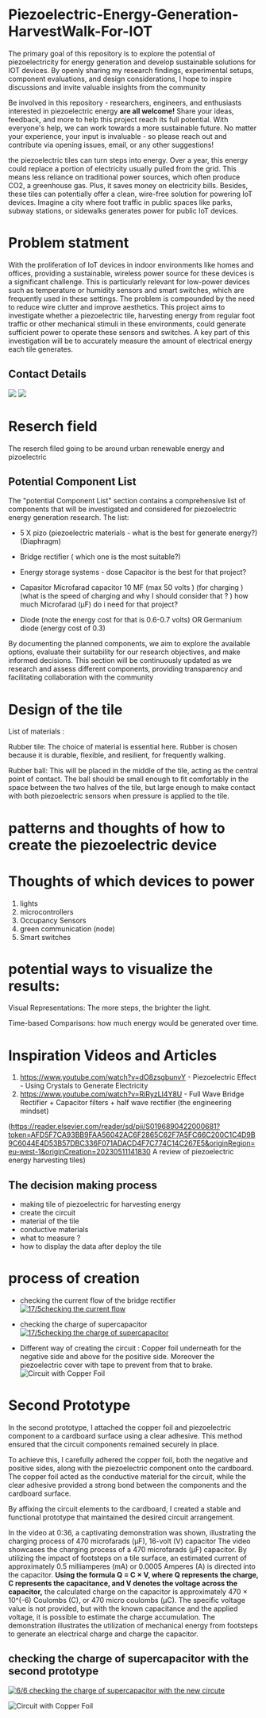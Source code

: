 # Piezoelectric-Energy-Generation-HarvestWalk-For-IOT 
The primary goal of this repository is to explore the potential of piezoelectricity for energy generation and develop sustainable solutions for IOT devices. By openly sharing my research findings, experimental setups, component evaluations, and design considerations, I hope to inspire discussions and invite valuable insights from the community


Be involved in this repository - researchers, engineers, and enthusiasts interested in piezoelectric energy **are all welcome!** Share your ideas, feedback, and more to help this project reach its full potential. With everyone's help, we can work towards a more sustainable future. No matter your experience, your input is invaluable - so please reach out and contribute via opening issues, email, or any other suggestions!

the piezoelectric tiles can turn steps into energy. Over a year, this energy could replace a portion of electricity usually pulled from the grid. This means less reliance on traditional power sources, which often produce CO2, a greenhouse gas. Plus, it saves money on electricity bills. 
Besides, these tiles can potentially offer a clean, wire-free solution for powering IoT devices. Imagine a city where foot traffic in public spaces like parks, subway stations, or sidewalks generates power for public IoT devices. 

# Problem statment 
With the proliferation of IoT devices in indoor environments like homes and offices, providing a sustainable, wireless power source for these devices is a significant challenge. This is particularly relevant for low-power devices such as temperature or humidity sensors and smart switches, which are frequently used in these settings. The problem is compounded by the need to reduce wire clutter and improve aesthetics. This project aims to investigate whether a piezoelectric tile, harvesting energy from regular foot traffic or other mechanical stimuli in these environments, could generate sufficient power to operate these sensors and switches. A key part of this investigation will be to accurately measure the amount of electrical energy each tile generates. 

## Contact Details
[<img src="https://img.icons8.com/color/48/000000/gmail.png"/>](mailto:giloo1047@gmail.com)
[<img src="https://img.icons8.com/color/48/000000/linkedin.png"/>](https://www.linkedin.com/in/gil-adda-16385510b/)

# Reserch field
The reserch filed going to be around urban renewable energy and pizoelectric 

## Potential Component List

The "potential Component List" section contains a comprehensive list of components that will be investigated and considered for piezoelectric energy generation research. The list: 
- 5 X pizo (piezoelectric materials - what is the best for generate energy?) (Diaphragm)

- Bridge rectifier ( which one is the most suitable?) 

- Energy storage systems - dose Capacitor is the best for that project? 

- Capasitor Microfarad capacitor 10 MF  (max 50 volts ) (for charging ) (what is the speed of charging and why I should consider that ? ) 
how much Microfarad (µF) do i need for that project? 




- Diode (note the energy cost for that is 0.6-0.7 volts)  OR Germanium diode (energy cost of 0.3)

By documenting the planned components, we aim to explore the available options, evaluate their suitability for our research objectives, and make informed decisions. This section will be continuously updated as we research and assess different components, providing transparency and facilitating collaboration with the community


# Design of the tile
List of materials :

Rubber tile: The choice of material is essential here. Rubber is chosen because it is durable, flexible, and resilient, for frequently walking.

Rubber ball: This will be placed in the middle of the tile, acting as the central point of contact. The ball should be small enough to fit comfortably in the space between the two halves of the tile, but large enough to make contact with both piezoelectric sensors when pressure is applied to the tile.
# patterns and thoughts of how to create the piezoelectric device


# Thoughts of which devices to power 

1. lights 
2. microcontrollers 
3. Occupancy Sensors
4. green communication (node)
5. Smart switches


# potential ways to visualize the results: 

Visual Representations:  The more steps, the brighter the light.

Time-based Comparisons: how much energy would be generated over time.

# Inspiration Videos and Articles

1. https://www.youtube.com/watch?v=dO8zsgbunvY - Piezoelectric Effect - Using Crystals to Generate Electricity
2. https://www.youtube.com/watch?v=RiRyzLl4Y8U - Full Wave Bridge Rectifier + Capacitor filters + half wave rectifier (the engineering mindset)



(https://reader.elsevier.com/reader/sd/pii/S0196890422000681?token=AFD5F7CA93BB9FAA56042AC6F2865C62F7A5FC66C200C1C4D9B9C6044E4D53B57DBC336F071ADACD4F7C774C14C267E5&originRegion=eu-west-1&originCreation=20230511141830
A review of piezoelectric energy harvesting tiles)

## The decision making process
- making tile of piezoelectric for harvesting energy 
- create the circuit
- material of the tile
- conductive materials
- what  to measure ?
- how to display the data after deploy the tile

# process of creation 
-  checking the current flow of the bridge rectifier
 [![ 17/5checking the current flow](https://img.youtube.com/vi/git2ZRKCuz4/0.jpg)](https://youtube.com/shorts/git2ZRKCuz4)
 
- checking the charge of supercapacitor
 [![ 17/5checking the charge of supercapacitor](https://img.youtube.com/vi/cgkGJ2SmKRU/0.jpg)](https://youtube.com/shorts/cgkGJ2SmKRU)
 
- Different way of creating the circuit : Copper foil underneath for the negative side and above for the positive side. Moreover the piezoelectric cover with tape to prevent from that to brake.
![Circuit with Copper Foil](https://github.com/Gil-ADDA/Piezoelectric-Energy-Generation-HarvestWalk/blob/91495337293ec5821d29b22b9583bb38f568e1e7/images/circute%20with%20cooper%20foil%20for%20negative%20and%20positive%20Large.jpeg)




# Second Prototype
In the second prototype, I attached the copper foil and piezoelectric component to a cardboard surface using a clear adhesive. This method ensured that the circuit components remained securely in place.

To achieve this, I carefully adhered the copper foil, both the negative and positive sides, along with the piezoelectric component onto the cardboard. The copper foil acted as the conductive material for the circuit, while the clear adhesive provided a strong bond between the components and the cardboard surface.

By affixing the circuit elements to the cardboard, I created a stable and functional prototype that maintained the desired circuit arrangement.

In the video at 0:36, a captivating demonstration was shown, illustrating the charging process of 470 microfarads (μF), 16-volt (V) capacitor
The video showcases the charging process of a 470 microfarads (μF) capacitor. By utilizing the impact of footsteps on a tile surface, an estimated current of approximately 0.5 milliamperes (mA) or 0.0005 Amperes (A) is directed into the capacitor. 
**Using the formula Q = C × V, where Q represents the charge, C represents the capacitance, and V denotes the voltage across the capacitor,** the calculated charge on the capacitor is approximately 470 × 10^(-6) Coulombs (C), or 470 micro coulombs (μC). 
The specific voltage value is not provided, but with the known capacitance and the applied voltage, it is possible to estimate the charge accumulation. The demonstration illustrates the utilization of mechanical energy from footsteps to generate an electrical charge and charge the capacitor.

## checking the charge of supercapacitor with the second prototype 
 [![ 6/6 checking the charge of supercapacitor with the new circute ](https://img.youtube.com/vi/lCWuk8zGKjg/0.jpg)](https://youtu.be/lCWuk8zGKjg)
 
![Circuit with Copper Foil](https://github.com/Gil-ADDA/Piezoelectric-Energy-Generation-HarvestWalk/blob/6ac9517e8cfcaad6a790751ce78773cfdc16aff2/images/The%20circuit%20of%20the%20second%20prototype.jpeg)
